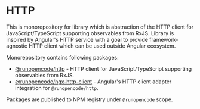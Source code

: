 # HTTP

This is monorepository for library which is abstraction of the HTTP client for JavaScript/TypeScript supporting
observables from RxJS. Library is inspired by Angular's HTTP service with a goal to provide framework-agnostic HTTP
client which can be used outside
Angular ecosystem.

Monorepository contains following packages:

- [@runopencode/http](packages/http/README.md) - HTTP client for JavaScript/TypeScript supporting observables from RxJS.
- [@runopencode/ngx-http-client](packages/ngx-http-client/README.md) - Angular's HTTP client adapter integration
  for `@runopencode/http`.

Packages are published to NPM registry under `@runopencode` scope.
